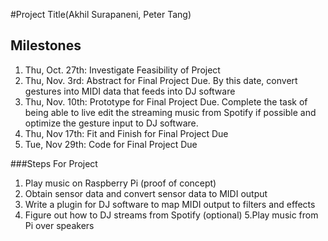 #Project Title(Akhil Surapaneni, Peter Tang)
## Milestones
1. Thu, Oct. 27th: Investigate Feasibility of Project
2. Thu, Nov. 3rd: Abstract for Final Project Due. By this date, convert gestures into MIDI data that feeds into DJ software
3. Thu, Nov. 10th: Prototype for Final Project Due. Complete the task of being able to live edit the streaming music from Spotify if possible and optimize the gesture input to DJ software.
4. Thu, Nov 17th: Fit and Finish for Final Project Due
5. Tue, Nov 29th: Code for Final Project Due

###Steps For Project
1. Play music on Raspberry Pi (proof of concept)
2. Obtain sensor data and convert sensor data to MIDI output
3. Write a plugin for DJ software to map MIDI output to filters and effects
4. Figure out how to DJ streams from Spotify (optional)
5.Play music from Pi over speakers
